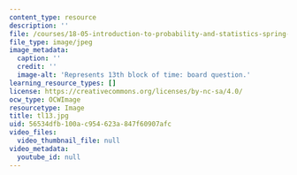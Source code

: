 ```yaml
---
content_type: resource
description: ''
file: /courses/18-05-introduction-to-probability-and-statistics-spring-2014/56534dfb100ac954623a847f60907afc_tl13.jpg
file_type: image/jpeg
image_metadata:
  caption: ''
  credit: ''
  image-alt: 'Represents 13th block of time: board question.'
learning_resource_types: []
license: https://creativecommons.org/licenses/by-nc-sa/4.0/
ocw_type: OCWImage
resourcetype: Image
title: tl13.jpg
uid: 56534dfb-100a-c954-623a-847f60907afc
video_files:
  video_thumbnail_file: null
video_metadata:
  youtube_id: null
---
```

